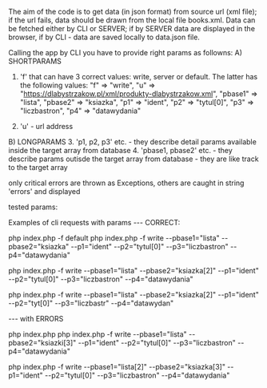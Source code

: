 The aim of the code is to get data (in json format) from source url (xml file); if the url fails, data should be drawn from the local file books.xml. Data can be fetched either by CLI or SERVER; if by SERVER data are displayed in the browser, if by CLI - data are saved locally to data.json file.

Calling the app by CLI you have to provide right params as followns:
A) SHORTPARAMS

1. 'f' that can have 3 correct values: write, server or default. The latter has the following values:
   "f" => "write", "u" => "https://dlabystrzakow.pl/xml/produkty-dlabystrzakow.xml", "pbase1" => "lista", "pbase2" => "ksiazka", "p1" => "ident", "p2" => "tytul[0]", "p3" => "liczbastron", "p4" => "datawydania"

2. 'u' - url address

B) LONGPARAMS 3. 'p1, p2, p3' etc. - they describe detail params available inside the target array from database 4. 'pbase1, pbase2' etc. - they describe params outisde the target array from database - they are like track to the target array

only critical errors are thrown as Exceptions, others are caught in string 'errors' and displayed

tested params:

Examples of cli requests with params
--- CORRECT:

php index.php -f default
php index.php -f write --pbase1="lista" --pbase2="ksiazka" --p1="ident" --p2="tytul[0]" --p3="liczbastron" --p4="datawydania"

php index.php -f write --pbase1="lista" --pbase2="ksiazka[2]" --p1="ident" --p2="tytul[0]" --p3="liczbastron" --p4="datawydania"

php index.php -f write --pbase1="lista" --pbase2="ksiazka[2]" --p1="ident" --p2="tyt[0]" --p3="liczbastr" --p4="datawydan"

--- with ERRORS

php index.php
php index.php -f write --pbase1="lista" --pbase2="ksiazki[3]" --p1="ident" --p2="tytul[0]" --p3="liczbastron" --p4="datawydania"

php index.php -f write --pbase1="lista[2]" --pbase2="ksiazka[3]" --p1="ident" --p2="tytul[0]" --p3="liczbastron" --p4="datawydania"
